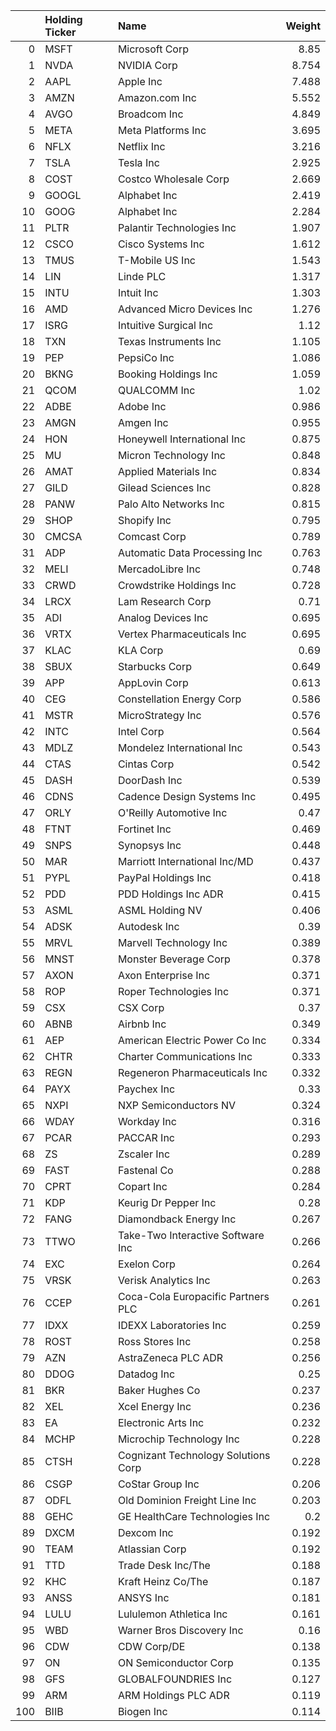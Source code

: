 |     | Holding Ticker   | Name                                |   Weight |
|----:|:-----------------|:------------------------------------|---------:|
|   0 | MSFT             | Microsoft Corp                      |    8.85  |
|   1 | NVDA             | NVIDIA Corp                         |    8.754 |
|   2 | AAPL             | Apple Inc                           |    7.488 |
|   3 | AMZN             | Amazon.com Inc                      |    5.552 |
|   4 | AVGO             | Broadcom Inc                        |    4.849 |
|   5 | META             | Meta Platforms Inc                  |    3.695 |
|   6 | NFLX             | Netflix Inc                         |    3.216 |
|   7 | TSLA             | Tesla Inc                           |    2.925 |
|   8 | COST             | Costco Wholesale Corp               |    2.669 |
|   9 | GOOGL            | Alphabet Inc                        |    2.419 |
|  10 | GOOG             | Alphabet Inc                        |    2.284 |
|  11 | PLTR             | Palantir Technologies Inc           |    1.907 |
|  12 | CSCO             | Cisco Systems Inc                   |    1.612 |
|  13 | TMUS             | T-Mobile US Inc                     |    1.543 |
|  14 | LIN              | Linde PLC                           |    1.317 |
|  15 | INTU             | Intuit Inc                          |    1.303 |
|  16 | AMD              | Advanced Micro Devices Inc          |    1.276 |
|  17 | ISRG             | Intuitive Surgical Inc              |    1.12  |
|  18 | TXN              | Texas Instruments Inc               |    1.105 |
|  19 | PEP              | PepsiCo Inc                         |    1.086 |
|  20 | BKNG             | Booking Holdings Inc                |    1.059 |
|  21 | QCOM             | QUALCOMM Inc                        |    1.02  |
|  22 | ADBE             | Adobe Inc                           |    0.986 |
|  23 | AMGN             | Amgen Inc                           |    0.955 |
|  24 | HON              | Honeywell International Inc         |    0.875 |
|  25 | MU               | Micron Technology Inc               |    0.848 |
|  26 | AMAT             | Applied Materials Inc               |    0.834 |
|  27 | GILD             | Gilead Sciences Inc                 |    0.828 |
|  28 | PANW             | Palo Alto Networks Inc              |    0.815 |
|  29 | SHOP             | Shopify Inc                         |    0.795 |
|  30 | CMCSA            | Comcast Corp                        |    0.789 |
|  31 | ADP              | Automatic Data Processing Inc       |    0.763 |
|  32 | MELI             | MercadoLibre Inc                    |    0.748 |
|  33 | CRWD             | Crowdstrike Holdings Inc            |    0.728 |
|  34 | LRCX             | Lam Research Corp                   |    0.71  |
|  35 | ADI              | Analog Devices Inc                  |    0.695 |
|  36 | VRTX             | Vertex Pharmaceuticals Inc          |    0.695 |
|  37 | KLAC             | KLA Corp                            |    0.69  |
|  38 | SBUX             | Starbucks Corp                      |    0.649 |
|  39 | APP              | AppLovin Corp                       |    0.613 |
|  40 | CEG              | Constellation Energy Corp           |    0.586 |
|  41 | MSTR             | MicroStrategy Inc                   |    0.576 |
|  42 | INTC             | Intel Corp                          |    0.564 |
|  43 | MDLZ             | Mondelez International Inc          |    0.543 |
|  44 | CTAS             | Cintas Corp                         |    0.542 |
|  45 | DASH             | DoorDash Inc                        |    0.539 |
|  46 | CDNS             | Cadence Design Systems Inc          |    0.495 |
|  47 | ORLY             | O'Reilly Automotive Inc             |    0.47  |
|  48 | FTNT             | Fortinet Inc                        |    0.469 |
|  49 | SNPS             | Synopsys Inc                        |    0.448 |
|  50 | MAR              | Marriott International Inc/MD       |    0.437 |
|  51 | PYPL             | PayPal Holdings Inc                 |    0.418 |
|  52 | PDD              | PDD Holdings Inc ADR                |    0.415 |
|  53 | ASML             | ASML Holding NV                     |    0.406 |
|  54 | ADSK             | Autodesk Inc                        |    0.39  |
|  55 | MRVL             | Marvell Technology Inc              |    0.389 |
|  56 | MNST             | Monster Beverage Corp               |    0.378 |
|  57 | AXON             | Axon Enterprise Inc                 |    0.371 |
|  58 | ROP              | Roper Technologies Inc              |    0.371 |
|  59 | CSX              | CSX Corp                            |    0.37  |
|  60 | ABNB             | Airbnb Inc                          |    0.349 |
|  61 | AEP              | American Electric Power Co Inc      |    0.334 |
|  62 | CHTR             | Charter Communications Inc          |    0.333 |
|  63 | REGN             | Regeneron Pharmaceuticals Inc       |    0.332 |
|  64 | PAYX             | Paychex Inc                         |    0.33  |
|  65 | NXPI             | NXP Semiconductors NV               |    0.324 |
|  66 | WDAY             | Workday Inc                         |    0.316 |
|  67 | PCAR             | PACCAR Inc                          |    0.293 |
|  68 | ZS               | Zscaler Inc                         |    0.289 |
|  69 | FAST             | Fastenal Co                         |    0.288 |
|  70 | CPRT             | Copart Inc                          |    0.284 |
|  71 | KDP              | Keurig Dr Pepper Inc                |    0.28  |
|  72 | FANG             | Diamondback Energy Inc              |    0.267 |
|  73 | TTWO             | Take-Two Interactive Software Inc   |    0.266 |
|  74 | EXC              | Exelon Corp                         |    0.264 |
|  75 | VRSK             | Verisk Analytics Inc                |    0.263 |
|  76 | CCEP             | Coca-Cola Europacific Partners PLC  |    0.261 |
|  77 | IDXX             | IDEXX Laboratories Inc              |    0.259 |
|  78 | ROST             | Ross Stores Inc                     |    0.258 |
|  79 | AZN              | AstraZeneca PLC ADR                 |    0.256 |
|  80 | DDOG             | Datadog Inc                         |    0.25  |
|  81 | BKR              | Baker Hughes Co                     |    0.237 |
|  82 | XEL              | Xcel Energy Inc                     |    0.236 |
|  83 | EA               | Electronic Arts Inc                 |    0.232 |
|  84 | MCHP             | Microchip Technology Inc            |    0.228 |
|  85 | CTSH             | Cognizant Technology Solutions Corp |    0.228 |
|  86 | CSGP             | CoStar Group Inc                    |    0.206 |
|  87 | ODFL             | Old Dominion Freight Line Inc       |    0.203 |
|  88 | GEHC             | GE HealthCare Technologies Inc      |    0.2   |
|  89 | DXCM             | Dexcom Inc                          |    0.192 |
|  90 | TEAM             | Atlassian Corp                      |    0.192 |
|  91 | TTD              | Trade Desk Inc/The                  |    0.188 |
|  92 | KHC              | Kraft Heinz Co/The                  |    0.187 |
|  93 | ANSS             | ANSYS Inc                           |    0.181 |
|  94 | LULU             | Lululemon Athletica Inc             |    0.161 |
|  95 | WBD              | Warner Bros Discovery Inc           |    0.16  |
|  96 | CDW              | CDW Corp/DE                         |    0.138 |
|  97 | ON               | ON Semiconductor Corp               |    0.135 |
|  98 | GFS              | GLOBALFOUNDRIES Inc                 |    0.127 |
|  99 | ARM              | ARM Holdings PLC ADR                |    0.119 |
| 100 | BIIB             | Biogen Inc                          |    0.114 |